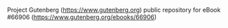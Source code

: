 Project Gutenberg (https://www.gutenberg.org) public repository for
eBook #66906 (https://www.gutenberg.org/ebooks/66906)
